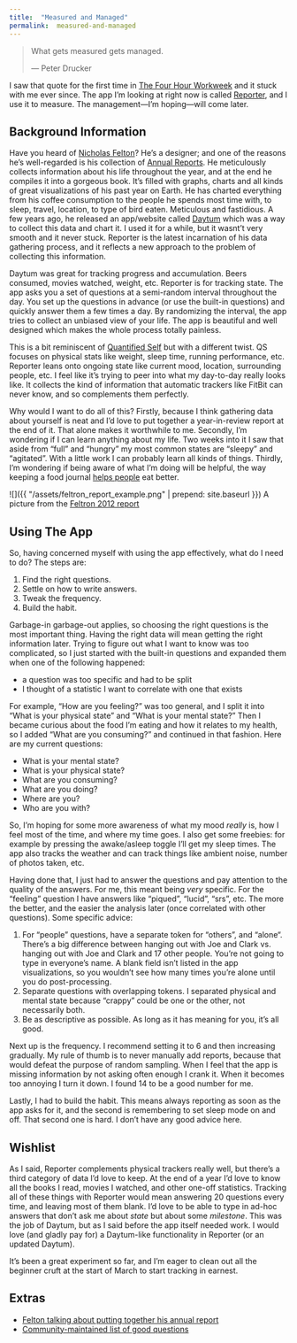 ```yaml
---
title:	"Measured and Managed"
permalink:	measured-and-managed
---
```


> What gets measured gets managed.
>
> — Peter Drucker

I saw that quote for the first time in [The Four Hour Workweek](http://www.fourhourworkweek.com/) and it stuck with me ever since. The app I’m looking at right now is called [Reporter](http://www.reporter-app.com/), and I use it to measure. The management—I’m hoping—will come later.

## Background Information

Have you heard of [Nicholas Felton](http://feltron.com/)? He’s a designer; and one of the reasons he’s well-regarded is his collection of [Annual Reports](http://feltron.com/ar12_01.html). He meticulously collects information about his life throughout the year, and at the end he compiles it into a gorgeous book. It’s filled with graphs, charts and all kinds of great visualizations of his past year on Earth. He has charted everything from his coffee consumption to the people he spends most time with, to sleep, travel, location, to type of bird eaten. Meticulous and fastidious. A few years ago, he released an app/website called [Daytum](http://daytum.com/) which was a way to collect this data and chart it. I used it for a while, but it wasnt’t very smooth and it never stuck. Reporter is the latest incarnation of his data gathering process, and it reflects a new approach to the problem of collecting this information.

Daytum was great for tracking progress and accumulation. Beers consumed, movies watched, weight, etc. Reporter is for tracking state. The app asks you a set of questions at a semi-random interval throughout the day. You set up the questions in advance (or use the built-in questions) and quickly answer them a few times a day. By randomizing the interval, the app tries to collect an unbiased view of your life. The app is beautiful and well designed which makes the whole process totally painless.

This is a bit reminiscent of [Quantified Self](http://quantifiedself.com/) but with a different twist. QS focuses on physical stats like weight, sleep time, running performance, etc. Reporter leans onto ongoing state like current mood, location, surrounding people, etc. I feel like it’s trying to peer into what my day-to-day really looks like. It collects the kind of information that automatic trackers like FitBit can never know, and so complements them perfectly.

Why would I want to do all of this? Firstly, because I think gathering data about yourself is neat and I’d love to put together a year-in-review report at the end of it. That alone makes it worthwhile to me. Secondly, I’m wondering if I can learn anything about my life. Two weeks into it I saw that aside from “full” and “hungry” my most common states are “sleepy” and “agitated”. With a little work I can probably learn all kinds of things. Thirdly, I’m wondering if being aware of what I’m doing will be helpful, the way keeping a food journal [helps people](http://www.sharecare.com/health/dieting-for-weight-loss/food-journal) eat better.

![]({{ "/assets/feltron_report_example.png" | prepend: site.baseurl }})
A picture from the [Feltron 2012 report](http://feltron.com/ar12_01.html)


## Using The App

So, having concerned myself with using the app effectively, what do I need to do? The steps are:

1. Find the right questions.
2. Settle on how to write answers.
3. Tweak the frequency.
4. Build the habit.

Garbage-in garbage-out applies, so choosing the right questions is the most important thing. Having the right data will mean getting the right information later. Trying to figure out what I want to know was too complicated, so I just started with the built-in questions and expanded them when one of the following happened:

- a question was too specific and had to be split
- I thought of a statistic I want to correlate with one that exists

For example, “How are you feeling?” was too general, and I split it into “What is your physical state” and “What is your mental state?” Then I became curious about the food I’m eating and how it relates to my health, so I added “What are you consuming?” and continued in that fashion. Here are my current questions:

- What is your mental state?
- What is your physical state?
- What are you consuming?
- What are you doing?
- Where are you?
- Who are you with?

So, I’m hoping for some more awareness of what my mood _really_ is, how I feel most of the time, and where my time goes. I also get some freebies: for example by pressing the awake/asleep toggle I’ll get my sleep times. The app also tracks the weather and can track things like ambient noise, number of photos taken, etc.

Having done that, I just had to answer the questions and pay attention to the quality of the answers. For me, this meant being _very_ specific. For the “feeling” question I have answers like “piqued”, “lucid”, “srs”, etc. The more the better, and the easier the analysis later (once correlated with other questions). Some specific advice:

1. For “people” questions, have a separate token for “others”, and “alone“. There’s a big difference between hanging out with Joe and Clark vs. hanging out with Joe and Clark and 17 other people. You’re not going to type in everyone’s name. A blank field isn’t listed in the app visualizations, so you wouldn’t see how many times you’re alone until you do post-processing.
2. Separate questions with overlapping tokens. I separated physical and mental state because “crappy” could be one or the other, not necessarily both.
3. Be as descriptive as possible. As long as it has meaning for you, it’s all good.

Next up is the frequency. I recommend setting it to 6 and then increasing gradually. My rule of thumb is to never manually add reports, because that would defeat the purpose of random sampling. When I feel that the app is missing information by not asking often enough I crank it. When it becomes too annoying I turn it down. I found 14 to be a good number for me.

Lastly, I had to build the habit. This means always reporting as soon as the app asks for it, and the second is remembering to set sleep mode on and off. That second one is hard. I don’t have any good advice here.

## Wishlist

As I said, Reporter complements physical trackers really well, but there’s a third category of data I’d love to keep. At the end of a year I’d love to know all the books I read, movies I watched, and other one-off statistics. Tracking all of these things with Reporter would mean answering 20 questions every time, and leaving most of them blank. I’d love to be able to type in ad-hoc answers that don’t ask me about _state_ but about some _milestone_. This was the job of Daytum, but as I said before the app itself needed work. I would love (and gladly pay for) a Daytum-like functionality in Reporter (or an updated Daytum).

It’s been a great experiment so far, and I’m eager to clean out all the beginner cruft at the start of March to start tracking in earnest.

## Extras

- [Felton talking about putting together his annual report](http://vimeo.com/70800507)
- [Community-maintained list of good questions](https://docs.google.com/document/d/1US57mNZJcmK5U_prAepHgzosUtFAJf1T5gBcZXI4NV4/edit)
